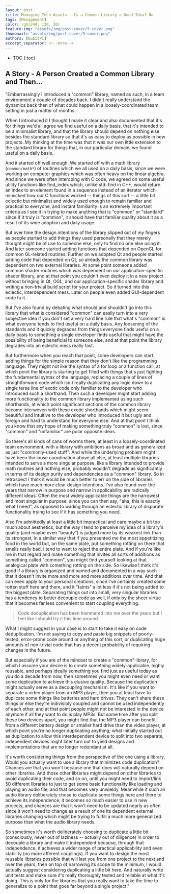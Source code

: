 ```yaml
---
layout: post
title: Managing Tech Assets - Is a Common Library a Good Idea? No
tags: [Management]
color: rgb(244, 130, 36)
feature-img: "assets/img/post-cover/5-cover.png"
thumbnail: "assets/img/post-cover/5-cover.png"
authors: [QubitPi]
excerpt_separator: <!--more-->
---
```


<!--more-->

* TOC
{:toc}


A Story - A Person Created a Common Library and Then...
-------------------------------------------------------

"Embarrassingly I introduced a "common" library, named as such, in a team environment a couple of decades back.
I didn't really understand the dynamics back then of what could happen in a loosely-coordinated team setting in just a 
matter of months.

When I introduced it I thought I made it clear and also documented that it's for things we'd all agree we find useful on
a daily basis, that it's intended to be a minimalist library, and that the library should depend on nothing else besides 
the standard library so that it's as easy to deploy as possible in new projects. My thinking at the time was that it was 
our own little extension to the standard library for things that, in our particular domain, we found useful on a daily
basis.

And it started off well enough. We started off with a math library (`common/math*`) of routines which we all used on a 
daily basis, since we were working on computer graphics which was often heavy on the linear algebra. And since we were 
often interoping with C code, we agreed on some useful utility functions like find_index which, unlike std::find in C++, 
would return an index to an element found in a sequence instead of an iterator which mimicked how our C functions worked
-- things of this sort -- a little bit eclectic but minimalist and widely used enough to remain familiar and practical
to everyone, and instant familiarity is an extremely important criteria as I see it in trying to make anything that is 
"common" or "standard" since if it truly is "common", it should have that familiar quality about it as a result of its
wide adoption and daily usage.

But over time the design intentions of the library slipped out of my fingers as people started to add things they used 
personally that they merely thought might be of use to someone else, only to find no one else using it. And later
someone started adding functions that depended on OpenGL for common GL-related routines. Further on we adopted Qt and 
people started adding code that depended on Qt, so already the common library was dependent on two external libraries.
At some point someone added common shader routines which was dependent on our application-specific shader library, and
at that point you couldn't even deploy it in a new project without bringing in Qt, OGL, and our application-specific
shader library and writing a non-trivial build script for your project. So it turned into this eclectic, interdependent 
mess. Later on people even added GUI-dependent code to it.

But I've also found by debating what should and shouldn't go into this library that what is considered "common" can
easily turn into a very subjective idea if you don't set a very hard line rule that what's "common" is what everyone
tends to find useful on a daily basis. Any loosening of the standards and it quickly degrades from things everyone finds 
useful on a daily basis to something a single developer finds useful that might have the possibility of being beneficial
to someone else, and at that point the library degrades into an eclectic mess really fast.

But furthermore when you reach that point, some developers can start adding things for the simple reason that they don't 
like the programming language. They might not like the syntax of a for loop or a function call, at which point the
library is starting to get filled with things that's just fighting the fundamental syntax of the language, replacing a 
couple of lines of straightforward code which isn't really duplicating any logic down to a single terse line of exotic
code only familiar to the developer who introduced such a shorthand. Then such a developer might start adding more 
functionality to the common library implemented using such shorthands, at which point significant sections of the common 
library become interwoven with these exotic shorthands which might seem beautiful and intuitive to the developer who 
introduced it but ugly and foreign and hard to understand for everyone else. And at that point I think you know that any 
hope of making something truly "common" is lost, since "common" and "unfamiliar" are polar opposite ideas.

So there's all kinds of cans of worms there, at least in a loosely-coordinated team environment, with a library with 
ambitions as broad and as generalized as just "commonly-used stuff". And while the underlying problem might have been
the loose coordination above all else, at least multiple libraries intended to serve a more singular purpose, like a 
library intended to provide math routines and nothing else, probably wouldn't degrade as significantly in terms of its 
design purity and dependencies as a "common" library. So in retrospect I think it would be much better to err on the
side of libraries which have much more clear design intentions. I've also found over the years that narrow in purpose
and narrow in applicability are radically different ideas. Often the most widely applicable things are the narrowest and 
most singular in purpose, since you can then say, "aha, this is exactly what I need", as opposed to wading through an 
eclectic library of disparate functionality trying to see if it has something you need.

Also I'm admittedly at least a little bit impractical and care maybe a bit too much about aesthetics, but the way I tend
to perceive my idea of a library's quality (and maybe even "beauty") is judged more by its weakest link than its
strongest, in a similar way that if you presented me the most appetitizing food in the world but, on the same plate, put 
something rotting on there that smells really bad, I tend to want to reject the entire plate. And if you're like me in
that regard and make something that invites all sorts of additions as something called "common", you might find yourself 
looking at that analogical plate with something rotting on the side. So likewise I think it's good if a library is 
organized and named and documented in a way such that it doesn't invite more and more and more additions over time. And 
that can even apply to your personal creations, since I've certainly created some rotten stuff here and there, and it 
"taints" a lot less if it's not being added to the biggest plate. Separating things out into small, very singular
libraries has a tendency to better decouple code as well, if only by the sheer virtue that it becomes far less
convenient to start coupling everything.

> Code deduplication has been hammered into me over the years but I feel like I should try it this time around.

What I might suggest in your case is to start to take it easy on code deduplication. I'm not saying to copy and paste
big snippets of poorly-tested, error-prone code around or anything of this sort, or duplicating huge amounts of
non-trivial code that has a decent probability of requiring changes in the future.

But especially if you are of the mindset to create a "common" library, for which I assume your desire is to create 
something widely-applicable, highly reusable, and perhaps ideally something you find just as useful today as you do a 
decade from now, then sometimes you might even need or want some duplication to achieve this elusive quality. Because
the duplication might actually serve as a decoupling mechanism. It's like if you want to separate a video player from an 
MP3 player, then you at least have to duplicate some things like batteries and hard drives. They can't share these
things or else they're indivisibly coupled and cannot be used independently of each other, and at that point people
might not be interested in the device anymore if all they want to do is play MP3s. But some time after you split these
two devices apart, you might find that the MP3 player can benefit from a different battery design or smaller hard drive 
than the video player, at which point you're no longer duplicating anything; what initially started out as duplication
to allow this interdependent device to split into two separate, independent devices might later turn out to yield
designs and implementations that are no longer redundant at all.

It's worth considering things from the perspective of the one using a library. Would you actually want to use a library 
that minimizes code duplication? Chances are that you won't because one that does will naturally depend on other 
libraries. And those other libraries might depend on other libraries to avoid duplicating their code, and so on, until
you might need to import/link 50 different libraries to just to get some basic functionality like loading and playing an 
audio file, and that becomes very unwieldy. Meanwhile if such an audio library deliberately chose to duplicate some
things here and there to achieve its independence, it becomes so much easier to use in new projects, and chances are
that it won't need to be updated nearly as often since it won't need to change as a result of one its dependent external 
libraries changing which might be trying to fulfill a much more generalized purpose than what the audio library needs.

So sometimes it's worth deliberately choosing to duplicate a little bit (consciously, never out of laziness -- actually 
out of diligence) in order to decouple a library and make it independent because, through that independence, it achieves
a wider range of practical applicability and even stability (no more afferent couplings). If you want to design the most 
reusable libraries possible that will last you from one project to the next and over the years, then on top of narrowing 
its scope to the minimum, I would actually suggest considering duplicating a little bit here. And naturally write unit 
tests and make sure it's really thoroughly tested and reliable at what it's doing. This is only for the libraries that
you really want to take the time to generalize to a point that goes far beyond a single project."

